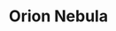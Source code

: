 ---
  title: Orion Nebula
  caption: First attempt at the Western Veil Nebula (Witch's Broom)
  draft: false
  category: nebulae
  image: /catalogue/20201121-M42-GreatOrionNebula.jpg
  gallery: false
  photographer: Ian Kluhsman
  location: Aurora CO
  capturedAt: 2020-11-18 22:43:00
  publishedAt: 2020-11-19 10:33:00
  camera: ZWO CCD ASI183MC Pro
  lens: 
  filter: no
  telescope: Explore Scientific ED102-FCD100
  telescopeMount: Explore Scientific EXOS II PMC-Eight
  telescopeAperture: 102mm
  isoSpeed: 
  focalLength: 714mm
  focalRatio: f/7
  exposureLengthInSec: 180
  exposureTimeInMin: 171
  exposuresTaken: 57
  exposuresIntegrated: 28
  exposureTimeIntegratedInMin: 84
  calibrationFrames: [Flat,Dark,Bias]
  imageAcquisitionSoftware: KStars/EKOS
  telescopeAutoGuidingSoftware: KStars/EKOS
  calibrationSoftware: PixInsight
  imageProcessingSoftware: PixInsight
---